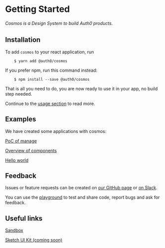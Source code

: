 # Getting Started

###### Cosmos is a Design System to build Auth0 products.

## Installation

To add `cosmos` to your react application, run

```shell
    $ yarn add @auth0/cosmos
```

If you prefer npm, run this command instead:

```shell
    $ npm install --save @auth0/cosmos
```

That is all you need to do, you are now ready to use it in your app, no build step needed.

Continue to the [usage section](#/usage) to read more.

## Examples

We have created some applications with cosmos:

[PoC of manage](/?url=manage/#/clients)

[Overview of components](#/overview)

[Hello world](https://github.com/auth0/cosmos/tree/master/examples/webpack-hello-world)

## Feedback

Issues or feature requests can be created on [our GitHub page](https://github.com/auth0/cosmos/issues) or [on Slack](https://auth0.slack.com/messages/C5ZK0DD8X).

You can use the [playground](#/playground) to test and share code, report bugs and ask for feedback.

## Useful links

[Sandbox](/sandbox)

[Sketch UI Kit (coming soon)](#)
